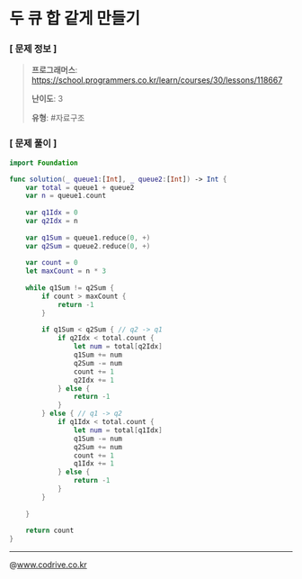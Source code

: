 # 두 큐 합 같게 만들기

### [ 문제 정보 ]
> **프로그래머스**: https://school.programmers.co.kr/learn/courses/30/lessons/118667
> 
> **난이도**: 3
>
> **유형**: #자료구조


### [ 문제 풀이 ]
```Swift
import Foundation

func solution(_ queue1:[Int], _ queue2:[Int]) -> Int {
    var total = queue1 + queue2
    var n = queue1.count
    
    var q1Idx = 0
    var q2Idx = n
    
    var q1Sum = queue1.reduce(0, +)
    var q2Sum = queue2.reduce(0, +)
    
    var count = 0
    let maxCount = n * 3
    
    while q1Sum != q2Sum {
        if count > maxCount {
            return -1
        }
        
        if q1Sum < q2Sum { // q2 -> q1
            if q2Idx < total.count {
                let num = total[q2Idx]
                q1Sum += num
                q2Sum -= num
                count += 1
                q2Idx += 1
            } else {
                return -1
            }
        } else { // q1 -> q2
            if q1Idx < total.count {
                let num = total[q1Idx]
                q1Sum -= num
                q2Sum += num
                count += 1
                q1Idx += 1
            } else {
                return -1
            }
        }
        
    }
    
    return count
}
```


---
@www.codrive.co.kr